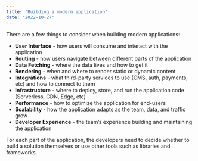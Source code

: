 ```yaml
---
title: 'Building a modern application'
date: '2022-10-27'
---
```


There are a few things to consider when building modern applications:

- **User Interface** - how users will consume and interact with the application
- **Routing** - how users navigate between different parts of the application
- **Data Fetching** - where the data lives and how to get it
- **Rendering** - when and where to render static or dynamic content
- **Integrations** - what third-party services to use (CMS, auth, payments, etc) and how to connect to them
- **Infrastructure** - where to deploy, store, and run the application code (Serverless, CDN, Edge, etc)
- **Performance** - how to optimize the application for end-users
- **Scalability** - how the application adapts as the team, data, and traffic grow
- **Developer Experience** - the team’s experience building and maintaining the application

For each part of the application, the developers need to decide whether to build a solution themselves or use other tools such as libraries and frameworks.
